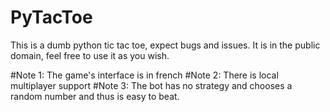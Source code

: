 # PyTacToe
This is a dumb python tic tac toe, expect bugs and issues. It is in the public domain, feel free to use it as you wish.

#Note 1: The game's interface is in french
#Note 2: There is local multiplayer support
#Note 3: The bot has no strategy and chooses a random number and thus is easy to beat.
